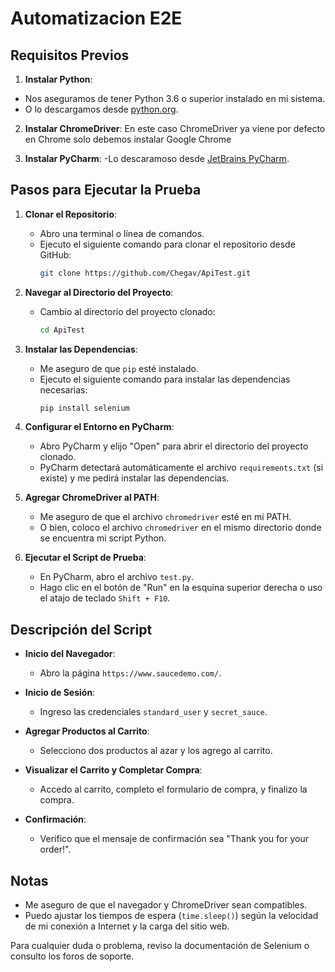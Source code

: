 # Automatizacion E2E  

## Requisitos Previos

1. **Instalar Python**:
- Nos aseguramos de tener Python 3.6 o superior instalado en mi sistema.
- O lo descargamos desde [python.org](https://www.python.org/downloads/).

2. **Instalar ChromeDriver**:
En este caso ChromeDriver ya viene por defecto en Chrome solo debemos instalar Google Chrome

4. **Instalar PyCharm**:
-Lo descaramoso desde [JetBrains PyCharm](https://www.jetbrains.com/pycharm/download/).

## Pasos para Ejecutar la Prueba

1. **Clonar el Repositorio**:
   - Abro una terminal o línea de comandos.
   - Ejecuto el siguiente comando para clonar el repositorio desde GitHub:
     ```bash
     git clone https://github.com/Chegav/ApiTest.git
     ```

2. **Navegar al Directorio del Proyecto**:
   - Cambio al directorio del proyecto clonado:
     ```bash
     cd ApiTest
     ```

3. **Instalar las Dependencias**:
   - Me aseguro de que `pip` esté instalado.
   - Ejecuto el siguiente comando para instalar las dependencias necesarias:
     ```bash
     pip install selenium
     ```

4. **Configurar el Entorno en PyCharm**:
   - Abro PyCharm y elijo "Open" para abrir el directorio del proyecto clonado.
   - PyCharm detectará automáticamente el archivo `requirements.txt` (si existe) y me pedirá instalar las dependencias.

5. **Agregar ChromeDriver al PATH**:
   - Me aseguro de que el archivo `chromedriver` esté en mi PATH.
   - O bien, coloco el archivo `chromedriver` en el mismo directorio donde se encuentra mi script Python.

6. **Ejecutar el Script de Prueba**:
   - En PyCharm, abro el archivo `test.py`.
   - Hago clic en el botón de "Run" en la esquina superior derecha o uso el atajo de teclado `Shift + F10`.

## Descripción del Script

- **Inicio del Navegador**:
  - Abro la página `https://www.saucedemo.com/`.

- **Inicio de Sesión**:
  - Ingreso las credenciales `standard_user` y `secret_sauce`.

- **Agregar Productos al Carrito**:
  - Selecciono dos productos al azar y los agrego al carrito.

- **Visualizar el Carrito y Completar Compra**:
  - Accedo al carrito, completo el formulario de compra, y finalizo la compra.

- **Confirmación**:
  - Verifico que el mensaje de confirmación sea "Thank you for your order!".

## Notas

- Me aseguro de que el navegador y ChromeDriver sean compatibles.
- Puedo ajustar los tiempos de espera (`time.sleep()`) según la velocidad de mi conexión a Internet y la carga del sitio web.

Para cualquier duda o problema, reviso la documentación de Selenium o consulto los foros de soporte.
